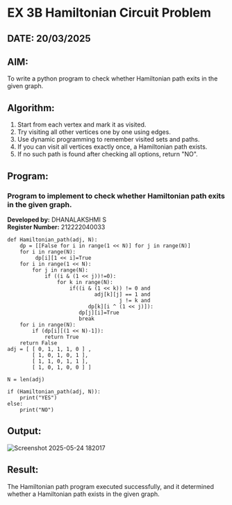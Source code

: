 # EX 3B Hamiltonian Circuit Problem
## DATE: 20/03/2025
## AIM:
To write a python program to check whether Hamiltonian path exits in the given graph.

## Algorithm:
1. Start from each vertex and mark it as visited.
2. Try visiting all other vertices one by one using edges.
3. Use dynamic programming to remember visited sets and paths.
4. If you can visit all vertices exactly once, a Hamiltonian path exists. 
5. If no such path is found after checking all options, return "NO".  

## Program:

### Program to implement to check whether Hamiltonian path exits in the given graph.
**Developed by:** DHANALAKSHMI S  
**Register Number:** 212222040033 

```
def Hamiltonian_path(adj, N):
    dp = [[False for i in range(1 << N)] for j in range(N)]
    for i in range(N):
         dp[i][1 << i]=True
    for i in range(1 << N):
        for j in range(N):
            if ((i & (1 << j))!=0):
                for k in range(N):
                    if((i & (1 << k)) != 0 and
                            adj[k][j] == 1 and
                                    j != k and
                          dp[k][i ^ (1 << j)]):
                       dp[j][i]=True
                       break
    for i in range(N):
        if (dp[i][(1 << N)-1]):
            return True
    return False
adj = [ [ 0, 1, 1, 1, 0 ] ,
        [ 1, 0, 1, 0, 1 ],
        [ 1, 1, 0, 1, 1 ],
        [ 1, 0, 1, 0, 0 ] ]
 
N = len(adj)
 
if (Hamiltonian_path(adj, N)):
    print("YES")
else:
    print("NO")
```
## Output:
![Screenshot 2025-05-24 182017](https://github.com/user-attachments/assets/f8507216-899c-4a36-90a6-ecef7d81b608)

## Result:
The Hamiltonian path program executed successfully, and it determined whether a Hamiltonian path exists in the given graph.
